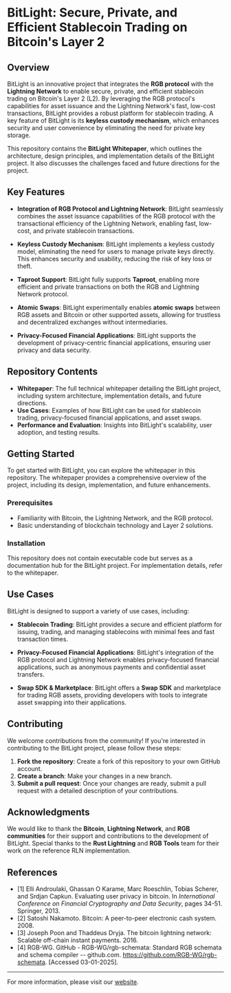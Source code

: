 # BitLight: Secure, Private, and Efficient Stablecoin Trading on Bitcoin's Layer 2

## Overview

BitLight is an innovative project that integrates the **RGB protocol** with the **Lightning Network** to enable secure, private, and efficient stablecoin trading on Bitcoin's Layer 2 (L2). By leveraging the RGB protocol's capabilities for asset issuance and the Lightning Network's fast, low-cost transactions, BitLight provides a robust platform for stablecoin trading. A key feature of BitLight is its **keyless custody mechanism**, which enhances security and user convenience by eliminating the need for private key storage.

This repository contains the **BitLight Whitepaper**, which outlines the architecture, design principles, and implementation details of the BitLight project. It also discusses the challenges faced and future directions for the project.

## Key Features

- **Integration of RGB Protocol and Lightning Network**: BitLight seamlessly combines the asset issuance capabilities of the RGB protocol with the transactional efficiency of the Lightning Network, enabling fast, low-cost, and private stablecoin transactions.
  
- **Keyless Custody Mechanism**: BitLight implements a keyless custody model, eliminating the need for users to manage private keys directly. This enhances security and usability, reducing the risk of key loss or theft.

- **Taproot Support**: BitLight fully supports **Taproot**, enabling more efficient and private transactions on both the RGB and Lightning Network protocol.

- **Atomic Swaps**: BitLight experimentally enables **atomic swaps** between RGB assets and Bitcoin or other supported assets, allowing for trustless and decentralized exchanges without intermediaries.

- **Privacy-Focused Financial Applications**: BitLight supports the development of privacy-centric financial applications, ensuring user privacy and data security.

## Repository Contents

- **Whitepaper**: The full technical whitepaper detailing the BitLight project, including system architecture, implementation details, and future directions.
- **Use Cases**: Examples of how BitLight can be used for stablecoin trading, privacy-focused financial applications, and asset swaps.
- **Performance and Evaluation**: Insights into BitLight's scalability, user adoption, and testing results.

## Getting Started

To get started with BitLight, you can explore the whitepaper in this repository. The whitepaper provides a comprehensive overview of the project, including its design, implementation, and future enhancements.

### Prerequisites

- Familiarity with Bitcoin, the Lightning Network, and the RGB protocol.
- Basic understanding of blockchain technology and Layer 2 solutions.

### Installation

This repository does not contain executable code but serves as a documentation hub for the BitLight project. For implementation details, refer to the whitepaper.

## Use Cases

BitLight is designed to support a variety of use cases, including:

- **Stablecoin Trading**: BitLight provides a secure and efficient platform for issuing, trading, and managing stablecoins with minimal fees and fast transaction times.
  
- **Privacy-Focused Financial Applications**: BitLight's integration of the RGB protocol and Lightning Network enables privacy-focused financial applications, such as anonymous payments and confidential asset transfers.

- **Swap SDK & Marketplace**: BitLight offers a **Swap SDK** and marketplace for trading RGB assets, providing developers with tools to integrate asset swapping into their applications.

## Contributing

We welcome contributions from the community! If you're interested in contributing to the BitLight project, please follow these steps:

1. **Fork the repository**: Create a fork of this repository to your own GitHub account.
2. **Create a branch**: Make your changes in a new branch.
3. **Submit a pull request**: Once your changes are ready, submit a pull request with a detailed description of your contributions.

## Acknowledgments

We would like to thank the **Bitcoin**, **Lightning Network**, and **RGB communities** for their support and contributions to the development of BitLight. Special thanks to the **Rust Lightning** and **RGB Tools** team for their work on the reference RLN implementation.

## References

- [1] Elli Androulaki, Ghassan O Karame, Marc Roeschlin, Tobias Scherer, and Srdjan Capkun. Evaluating user privacy in bitcoin. In _International Conference on Financial Cryptography and Data Security_, pages 34-51. Springer, 2013.
- [2] Satoshi Nakamoto. Bitcoin: A peer-to-peer electronic cash system. 2008.
- [3] Joseph Poon and Thaddeus Dryja. The bitcoin lightning network: Scalable off-chain instant payments. 2016.
- [4] RGB-WG. GitHub - RGB-WG/rgb-schemata: Standard RGB schemata and schema compiler -- github.com. https://github.com/RGB-WG/rgb-schemata. [Accessed 03-01-2025].

<!-- ## License -->

<!-- This project is licensed under the **MIT License**. See the [LICENSE](LICENSE) file for more details. -->

---

For more information, please visit our [website](https://bitlightlabs.com/).